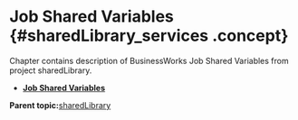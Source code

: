 # Job Shared Variables {#sharedLibrary_services .concept}

Chapter contains description of BusinessWorks Job Shared Variables from project sharedLibrary.

-   **[Job Shared Variables](../../../projects/sharedLibrary/META-INF/module.jsv.md)**  


**Parent topic:**[sharedLibrary](../../../projects/sharedLibrary/sharedLibrary.md)

